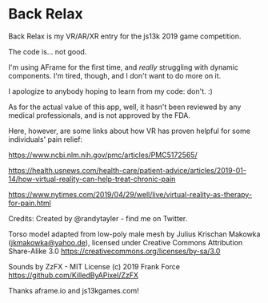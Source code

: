 # Back Relax

Back Relax is my VR/AR/XR entry for the js13k 2019 game competition.

The code is... not good.

I'm using AFrame for the first time, and <i>really</i> struggling with dynamic components. I'm tired, though, and I don't want to do more on it.

I apologize to anybody hoping to learn from my code: don't. :)

As for the actual value of this app, well, it hasn't been reviewed by any medical professionals, and is not approved by the FDA.

Here, however, are some links about how VR has proven helpful for some individuals' pain relief:

https://www.ncbi.nlm.nih.gov/pmc/articles/PMC5172565/

https://health.usnews.com/health-care/patient-advice/articles/2019-01-14/how-virtual-reality-can-help-treat-chronic-pain

https://www.nytimes.com/2019/04/29/well/live/virtual-reality-as-therapy-for-pain.html

Credits:
Created by @randytayler - find me on Twitter.

Torso model adapted from low-poly male mesh by Julius Krischan Makowka (jkmakowka@yahoo.de), licensed under Creative Commons Attribution Share-Alike 3.0 https://creativecommons.org/licenses/by-sa/3.0 

Sounds by ZzFX - MIT License (c) 2019 Frank Force https://github.com/KilledByAPixel/ZzFX 

Thanks aframe.io and js13kgames.com!
